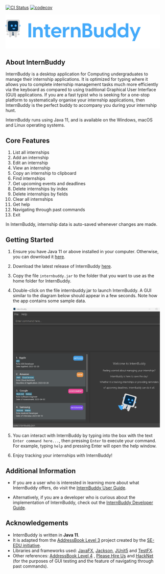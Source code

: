 [![CI Status](https://github.com/se-edu/addressbook-level3/workflows/Java%20CI/badge.svg)](https://github.com/AY2223S2-CS2103T-T14-3/tp/actions)
[![codecov](https://codecov.io/gh/AY2223S2-CS2103T-T14-3/tp/branch/master/graph/badge.svg)](https://codecov.io/gh/AY2223S2-CS2103T-T14-3/tp)<br>

![Logo](docs/images/internbuddy-logo.png)
## About InternBuddy
InternBuddy is a desktop application for Computing undergraduates to manage their internship applications. It is
optimized for typing where it allows you to complete internship management tasks much more efficiently via
the keyboard as compared to using traditional Graphical User Interface (GUI) applications. If you are a fast
typist who is seeking for a one-stop platform to systematically organise your internship applications,
then InternBuddy is the perfect buddy to accompany you during your internship hunt.

InternBuddy runs using Java 11, and is available on the Windows, macOS and Linux operating systems.


## Core Features
1. List all internships
2. Add an internship
3. Edit an internship
4. View an internship
5. Copy an internship to clipboard
6. Find internships
7. Get upcoming events and deadlines
8. Delete internships by index
9. Delete internships by fields
10. Clear all internships
11. Get help
12. Navigating through past commands
13. Exit

In InternBuddy, internship data is auto-saved whenever changes are made.

## Getting Started
1. Ensure you have Java 11 or above installed in your computer. Otherwise, you can download it
   [here](https://www.oracle.com/java/technologies/downloads/#java11).
2. Download the latest release of InternBuddy [here](https://github.com/AY2223S2-CS2103T-T14-3/tp/releases).
3. Copy the file `internbuddy.jar` to the folder that you want to use as the home folder for InternBuddy.
4. Double-click on the file internbuddy.jar to launch InternBuddy. A GUI similar to the diagram below should appear in
   a few seconds. Note how the app contains some sample data.

   ![Ui](docs/images/Ui.png)

5. You can interact with InternBuddy by typing into the box with the text `Enter command here...`, then pressing `Enter`
to execute your command. For example, typing `help` and pressing Enter will open the help window.
6. Enjoy tracking your internships with InternBuddy!


## Additional Information

- If you are a user who is interested in learning more about what InternBuddy offers, do visit the
[InternBuddy User Guide](https://ay2223s2-cs2103t-t14-3.github.io/tp/UserGuide.html).

- Alternatively, if you are a developer who is curious about the implementation of InternBuddy, check
out the [InternBuddy Developer Guide](https://ay2223s2-cs2103t-t14-3.github.io/tp/DeveloperGuide.html).


## Acknowledgements
* InternBuddy is written in **Java 11**.
* It is adapted from the [AddressBook Level 3](https://github.com/se-edu/addressbook-level3) project created by
  the [SE-EDU initiative](https://se-education.org).
* Libraries and frameworks used: [JavaFX](https://openjfx.io/), [Jackson](https://github.com/FasterXML/jackson),
  [JUnit5](https://github.com/junit-team/junit5) and [TestFX](https://github.com/TestFX/TestFX).
* Other references: [AddressBook Level 4](https://github.com/se-edu/addressbook-level4)
  , [Please Hire Us](https://github.com/AY2223S1-CS2103T-W17-4/tp) and [HackNet](https://github.com/AY2122S2-CS2103T-W13-3/tp)
  (for the purposes of GUI testing and the feature of navigating through past commands).
